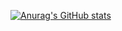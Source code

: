 [![Anurag's GitHub stats](https://github-readme-stats.vercel.app/api?username=slipdaly&theme=vue&show_icons=true)](https://github.com/anuraghazra/github-readme-stats)
